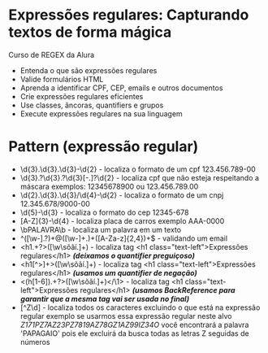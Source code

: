 # Expressões regulares: Capturando textos de forma mágica
Curso de REGEX da Alura

* Entenda o que são expressões regulares
* Valide formulários HTML
* Aprenda a identificar CPF, CEP, emails e outros documentos
* Crie expressões regulares eficientes
* Use classes, âncoras, quantifiers e grupos
* Execute expressões regulares na sua linguagem

# Pattern (expressão regular)

* \d{3}\.\d{3}\.\d{3}-\d{2}  - localiza o formato de um cpf 123.456.789-00
* \d{3}\.?\d{3}\.?\d{3}[-.]?\d{2} - localiza cpf que não esteja respeitando a máscara exemplos: 12345678900 ou 123.456.789.00
* \d{2}\.\d{3}\.\d{3}\/\d{4}-\d{2} - localiza o formato de um cnpj 12.345.678/9000-00
* \d{5}-\d{3} - localiza o formato do cep 12345-678
* [A-Z]{3}-\d{4} - localiza placa de carros exemplo AAA-0000
* \bPALAVRA\b - localiza um palavra em um texto
* ^([\w-]\.?)+@([\w-]+\.)+([A-Za-z]{2,4})+$ - validando um email
* <h1.+?>([\w\sõãí.]+)</h1> - localiza tag  \<h1 class="text-left"\>Expressões regulares\</h1\> ***(deixamos o quantifier preguiçoso)***
* <h1[^>]+>([\w\sõãí.]+)</h1> - localiza tag  \<h1 class="text-left"\>Expressões regulares\</h1\> ***(usamos um quantifier de negação)***
* <(h[1-6]).+?>([\w\sõãí.]+)<\/\1> - localiza tag \<h1 class="text-left"\>Expressões regulares\</h1\> ***(usamos BackReference para garantir que a mesma tag vai ser usada no final)***
* [^Z\d] - localiza todos os caracteres excluindo o que está na expressão regular exemplo se usarmos essa expressão regular neste alvo *Z171PZ7AZ23PZ7819AZ78GZ1AZ99IZ34O* você encontrará a palavra 'PAPAGAIO' pois ele excluirá da busca todas as letras Z seguidas de números
